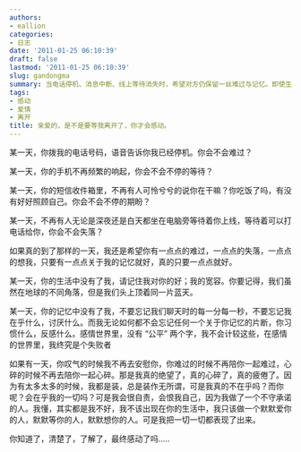 ```yaml
---
authors:
- eallion
categories:
- 日志
date: '2011-01-25 06:10:39'
draft: false
lastmod: '2011-01-25 06:10:39'
slug: gandongma
summary: 当电话停机、消息中断、线上等待消失时，希望对方仍保留一丝难过与记忆。即使生活不再交集，请记住曾经的包容与蓝天下的联系。感情无需公平，但求不忘彼此习惯与片段。若某天不再安慰你的叹息，是因心碎与疲倦累积到了极限。伪装的无所谓背后是深刻的在乎，自责于打破承诺却仍选择默默去爱。最终，这份赤裸的真心能否换来一丝感动？
tags:
- 感动
- 爱情
- 离开
title: 亲爱的，是不是要等我离开了，你才会感动。
---
```

某一天，你拨我的电话号码，语音告诉你我已经停机。你会不会难过？

某一天，你的手机不再频繁的响起，你会不会不停的等待？

某一天，你的短信收件箱里，不再有人可怜兮兮的说你在干嘛？你吃饭了吗，有没有好好照顾自己。你会不会不停的期盼？

某一天，不再有人无论是深夜还是白天都坐在电脑旁等待着你上线，等待着可以打电话给你，你会不会失落？

如果真的到了那样的一天，我还是希望你有一点点的难过，一点点的失落，一点点的想我，只要有一点点关于我的记忆就好，真的只要一点点就好。

某一天，你的生活中没有了我，请记住我对你的好；我的宽容。你要记得，我们虽然在地球的不同角落，但是我们头上顶着同一片蓝天。

某一天，你的记忆中没有了我，不要忘记我们聊天时的每一分每一秒，不要忘记我在乎什么，讨厌什么。而我无论如何都不会忘记任何一个关于你记忆的片断，你习惯什么，反感什么。感情世界里，没有 “公平” 两个字，我不会计较这些，在感情的世界里，我终究是个失败者

如果有一天，你叹气的时候我不再去安慰你，你难过的时候不再陪你一起难过，心碎的时候不再去陪你一起心碎。那是我真的绝望了，真的心碎了，真的疲倦了。因为有太多太多的时候，我都是装，总是装作无所谓，可是我真的不在乎吗？而你呢？会在乎我的一切吗？可是我会很自责，会恨我自己，因为我做了一个不守承诺的人。我懂，其实都是我不好，我不该出现在你的生活中，我只该做一个默默爱你的人，默默等你的人，默默想你的人。可是我把一切一切都表现了出来。

你知道了，清楚了，了解了，最终感动了吗.....
